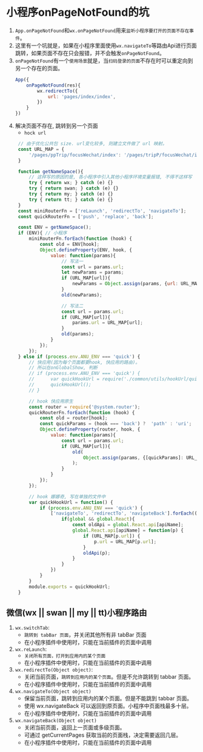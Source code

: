 # 小程序onPageNotFound的坑

1. `App.onPageNotFound`和`wx.onPageNotFound`用来`监听小程序要打开的页面不存在事件`。
2. 这里有一个坑就是，如果在小程序里面使用`wx.navigateTo`等路由Api进行页面跳转，如果页面不存在只会报错，并不会触发`onPageNotFound`。
3. `onPageNotFound`有一个`使用场景`就是，当`扫码登录的页面`不存在时可以重定向到另一个存在的页面。
    ```javascript
    App({
        onPageNotFound(res){
            wx.redirectTo({
                url: 'pages/index/index',
            })
        }
    })
    ```
4. 解决页面不存在, 跳转到另一个页面
    * `hock url`
   ```javascript
    // 由于优化公共包 size. url变化较多, 则建立文件做了 url 映射。
    const URL_MAP = {
        '/pages/ppTrip/focusWechat/index': '/pages/tripP/focusWechat/index',
    }

    function getNameSpace(){
        // 这样写的原因的是, 各小程序中引入其他小程序环境变量报错, 不得不这样写
        try { return wx; } catch (e) {}
        try { return swan; } catch (e) {}
        try { return my; } catch (e) {}
        try { return tt; } catch (e) {}
    }
    const miniRouterFn = ['reLaunch', 'redirectTo', 'navigateTo'];
    const quickRouterFn = ['push', 'replace', 'back'];

    const ENV = getNameSpace();
    if (ENV){ // 小程序
        miniRouterFn.forEach(function (hook) {
            const old = ENV[hook];
            Object.defineProperty(ENV, hook, {
                value: function(params){
                    // 写法一
                    const url = params.url;
                    let newParams = params;
                    if (URL_MAP[url]){
                        newParams = Object.assign(params, {url: URL_MAP[url]});
                    }
                    old(newParams);

                    // 写法二
                    const url = params.url;
                    if (URL_MAP[url]){
                        params.url = URL_MAP[url];
                    }
                    old(params);
                }
            });
        });
    } else if (process.env.ANU_ENV === 'quick') { 
        // 快应用(因为每个页面都要hook, 快应用的路由)。
        // 所以在onGlobalShow, 判断
        // if (process.env.ANU_ENV === 'quick') {
		//	    var quickHookUrl = require('./common/utils/hookUrl/quick');
		//	    quickHookUrl();
		// }

        // hook 快应用原生 
        const router = require('@system.router');
        quickRouterFn.forEach(function (hook) {
            const old = router[hook];
            const quickParams = (hook === 'back') ?  'path' : 'uri';
            Object.defineProperty(router, hook, {
                value: function(params){
                    const url = params.url;
                    if (URL_MAP[url]){
                        old(
                            Object.assign(params, {[quickParams]: URL_MAP[url]})
                        );
                    }
                }
            });
        });

        // hook 娜娜奇, 写在单独的文件中
        var quickHookUrl = function() {
            if (process.env.ANU_ENV === 'quick') {
                ['navigateTo', 'redirectTo', 'navigateBack'].forEach((apiName) => {
                    if(global && global.React){
                        const oldApi = global.React.api[apiName];
                        global.React.api[apiName] = function(p) {
                            if (URL_MAP[p.url]) {
                                p.url = URL_MAP[p.url];
                            }
                            oldApi(p);
                        }
                    }
                })
            }
        }
        module.exports = quickHookUrl;
    }
   ```


## 微信(wx || swan || my || tt)小程序路由
1. `wx.switchTab`:
    * `跳转到 tabBar 页面`，并关闭其他所有非 tabBar 页面
    * 在小程序插件中使用时，只能在当前插件的页面中调用
2. `wx.reLaunch`:
    * `关闭所有页面，打开到应用内的某个页面`
    * 在小程序插件中使用时，只能在当前插件的页面中调用
3. `wx.redirectTo(Object object)`:
    * 关闭当前页面，`跳转到应用内的某个页面`。但是不允许跳转到 tabbar 页面。
    * 在小程序插件中使用时，只能在当前插件的页面中调用
4. `wx.navigateTo(Object object)`
    * 保留当前页面，跳转到应用内的某个页面。但是不能跳到 tabbar 页面。
    * 使用 wx.navigateBack 可以返回到原页面。小程序中页面栈最多十层。
    * 在小程序插件中使用时，只能在当前插件的页面中调用
5. `wx.navigateBack(Object object)`
    * 关闭当前页面，返回上一页面或多级页面。
    * 可通过 getCurrentPages 获取当前的页面栈，决定需要返回几层。
    * 在小程序插件中使用时，只能在当前插件的页面中调用







